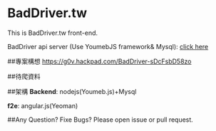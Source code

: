 BadDriver.tw
============

This is BadDriver.tw front-end. 

BadDriver api server (Use YoumebJS framework& Mysql):
[click here](https://github.com/g0v/baddriver)

##專案構想
https://g0v.hackpad.com/BadDriver-sDcFsbD58zo


##待爬資料


##架構
__Backend__: nodejs(Youmeb.js)+Mysql

__f2e__: angular.js(Yeoman)

##Any Question? Fixe Bugs?
Please open issue or pull request.
